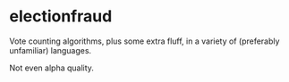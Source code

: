 electionfraud
=============

Vote counting algorithms, plus some extra fluff, in a variety of (preferably unfamiliar) languages.

Not even alpha quality.
